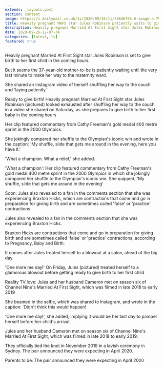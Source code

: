 ```yaml
---
extends: _layouts.post
section: content
image: https://i.dailymail.co.uk/1s/2020/09/26/11/33646766-0-image-a-79_1601114467100.jpg 
title: Heavily pregnant MAFS star Jules Robinson patiently waits to give birth to her baby  
description: Heavily pregnant Married At First Sight star Jules Robinson is set to give birth to her first child in the coming hours. 
date: 2020-09-26-12-07-34 
categories: [latest, tv] 
featured: true 
--- 
```

Heavily pregnant Married At First Sight star Jules Robinson is set to give birth to her first child in the coming hours.

But it seems the 37-year-old mother-to-be is patiently waiting until the very last minute to make her way to the maternity ward.

She shared an Instagram video of herself shuffling her way to the couch and 'laying patiently.'

Ready to give birth! Heavily pregnant Married At First Sight star Jules Robinson (pictured) looked exhausted after shuffling her way to the couch in a video she shared on Saturday, as she prepares to give birth to her first baby in the coming hours

Her clip featured commentary from Cathy Freeman's gold medal 400 metre sprint in the 2000 Olympics.

She jokingly compared her shuffle to the Olympian's iconic win and wrote in the caption: 'My shuffle, slide that gets me around in the evening, here you have it.' 

'What a champion. What a relief,' she added.

'What a champion': Her clip featured commentary from Cathy Freeman's gold medal 400 metre sprint in the 2000 Olympics in which she jokingly compared her shuffle to the Olympian's iconic win. She quipped, 'My shuffle, slide that gets me around in the evening'

Soon: Jules also revealed to a fan in the comments section that she was experiencing Braxton Hicks, which are contractions that come and go in preparation for giving birth and are sometimes called 'false' or 'practice' contractions

Jules also revealed to a fan in the comments section that she was experiencing Braxton Hicks.

Braxton Hicks are contractions that come and go in preparation for giving birth and are sometimes called 'false' or 'practice' contractions, according to Pregnancy, Baby and Birth.

It comes after Jules treated herself to a blowout at a salon, ahead of the big day. 

'One more me day!' On Friday, Jules (pictured) treated herself to a glamorous blowout before getting ready to give birth to her first child 

Reality TV love: Jules and her husband Cameron met on season six of Channel Nine's Married At First Sight, which was filmed in late 2018 to early 2019

She beamed in the selfie, which was shared to Instagram, and wrote in the caption: 'Didn't think this would happen!

'One more me day!', she added, implying it would be her last day to pamper herself before her child's arrival. 

Jules and her husband Cameron met on season six of Channel Nine's Married At First Sight, which was filmed in late 2018 to early 2019.

They officially tied the knot in November 2019 in a lavish ceremony in Sydney. The pair announced they were expecting in April 2020. 

Parents to be: The pair announced they were expecting in April 2020


